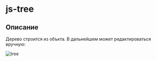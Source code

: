 # js-tree

## Описание

Дерево строится из объкта. В дальнейшем может редактироваться вручную:

<img src='https://i.ibb.co/Trj7Ksy/image.png' alt='tree'>
